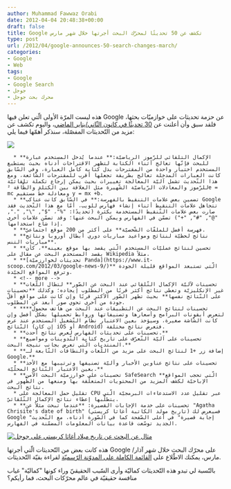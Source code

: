```yaml
---
author: Muhammad Fawwaz Orabi
date: 2012-04-04 20:48:38+00:00
draft: false
title: Google تكشف عن 50 تحديثًا لمحرّك البحث أجرتها خلال شهر مارس
type: post
url: /2012/04/google-announces-50-search-changes-march/
categories:
- Google
- Web
tags:
- Google
- Google Search
- جوجل
- محرك بحث جوجل
---
```


هذه ليست المرّة الأولى الّتي تعلن فيها Google عن حزمة تحديثات على خوازميّات بحثها، فلقد سبق وأن أعلنت عن [30 تحديثًا في كانون الثّاني/يناير الماضي](https://www.it-scoop.com/2012/01/google-30-search-quality-changes%E2%80%8E/)، واليوم تكشف عن مزيد من التّحديثات المفصّلة، سنذكر أهمّها فيما يلي:

[![](https://www.it-scoop.com/wp-content/uploads/2012/04/google.jpg)
](https://www.it-scoop.com/wp-content/uploads/2012/04/google.jpg)





	  * **الإكمال التلقائي للرّموز الرياضيّة:** عندما يُدخل المستخدم عبارة للبحث فإنّها تعالج أثناء الكتابة لتظهر الاقتراحات أدناه بحيث يستطيع المستخدم اختيار واحدة من المقترحات بدل كتابة كامل العبارة، وفي السّابق كانت العبارات المدخلة تعالج بطريقة تجعلها أقرب للمقترحات الشّائعة، ومع هذا التّحديث تشمل آليّة المعالجة تغييرات بحيث يمكن إرجاع تكملة تلقائيّة للرّموز والمعادلات الرّياضيّة الشّهيرة مثل العلاقة بين الكتلة والطّاقة ²e = mc ومعادلة خطّ مستقيم y = mx +b.
	  * **تضمين بعض علامات التنقيط بالفهرسة:** في السّابق كانت عناكب Google تتجاهل علامات التنقيط أثناء إنشاء فهارس للويب، أمّا مع هذا التّحديث فقد صارت بعض علامات التّنقيط المستخدمة بكثرة (تحديدًا: "%"، "$", "\", ".", "@", "#", "+") تضمّن في الفهارس ويمكن البحث عنها؛ وقد تضمّن علامات أخرى إذا شاع استخدامها.
	  * **فهرسة أفضل للملفّات الشّخصيّة** على أكثر من 200 موقع اجتماعيّ.
	  * **نتائج لحظيّة لنتائج ومواعيد مباريات دوري أبطال أوروبا ونتائج مباريات التنس**.
	  * **تحسين لنتائج عمليّات المستخدم الّتي يقصد بها موقع بعينه**، كأن يقصد المستخدم البحث عن مقال على Wikipedia مثلاً.
	  * **[تحديثات لخوارزميّة Panda](https://www.it-scoop.com/2012/03/google-news-9/)** الّتي تستبعد المواقع قليلة الجودة وترفع المواقع الجيّدة.
	  * <!-- more -->
	  * **تحسينات لآليّة الإكمال التّلقائي عند البحث عن الصّور** لتطال اللّغات غير الإنكليزيّة وتعطي نتائج أكثر قربًا من المطلوب إيجاده؛ وكذلك **تحسينات على النّتائج نفسها** بحيث تظهر الصّور الأكثر قربًا وإن كانت على مواقع أقلّ جودة من آخرى تحوي صور أبعد عن المطلوب.
	  * **تحسينات لنتائج البحث عن التطبيقات عند البحث من هاتف محمول** لتعرض أيقونات البرامج وأسعارها وتصنيفاتها وروابط تحميلها بشكل أفضل وإن كانت الشّاشة صغيرة، وسيؤخذ بعين الاعتبار نظام التّشغيل المستخدم عند عرض النّتائج (إن كان iOS أو Android) فتعرض نتائج مختلفة.
	  * **تحسينات على تحديثات الفهارس لعرض نتائج أحدث.**
	  * **تحسينات على آليّة التّعرّف على تاريخ كتابة التّدوينات ومواضيع المنتديات الّتي تعرض بجانب نتيجة البحث.**
	  * **إضافة زر +1 لنتائج البحث على مزيد من اللّغات والنطاقات التّابعة لـ Google.**
	  * **تحسينات على نتائج عناوين الأخبار وآليّة تصنيفها وترتيبها مع الأخذ بعين الاعتبار النّتائج المحلّيّة.**
	  * **تحسينات على خوارزميّة البحث الآمن SafeSearch **الّتي تحجب المواقع الإباحيّة لكشف المزيد من المحتويات المتعلّقة بها ومنعها من الظّهور في نتائج البحث.
	  * تقليل حمل المعالجة على CPU عبر تقليل عدد الاستدعاءات البرمجيّة الّتي يتطلّبها إعطاء نتائج الإكمال التّلقائيّ.
	  * **تحسينات على خدمة الإجابات القصيرة: **عندما تبحث مثلاً عن "Agatha Chrisite's date of birth" (تاريخ مولد الكاتبة أغاثا كريستي) فسيعرض لك Google "إجابة قصيرة" في أعلى الصّفحة كما في الصّورة أدناه، مع التّحديث الجديد توسّعت قاعدة بيانات المعلومات المضمّنة في الفهارس.

[![مثال عن البحث عن تاريخ ميلاد أغاثا كريستي على جوجل](https://www.it-scoop.com/wp-content/uploads/2012/04/Google-search-date-of-Birth-Agatha-Christie.jpg)
](https://www.it-scoop.com/wp-content/uploads/2012/04/Google-search-date-of-Birth-Agatha-Christie.jpg)

هذه كانت بعض من التّحديثات الّتي أجرتها Google على محرّك البحث خلال شهر آذار/مارس، يمكنك الاطّلاع على [القائمة الكاملة على المدوّنة الرّسميّة](http://insidesearch.blogspot.com/2012/04/search-quality-highlights-50-changes.html) لقراءة بقيّة التّحديثات.

بالنّسبة لي تبدو هذه التّحديثات كماليّة وأرى السّبب الحقيقيّ وراء كونها "كماليّة" غياب منافسة حقيقيّة في عالم محرّكات البحث، فما رأيكم؟
